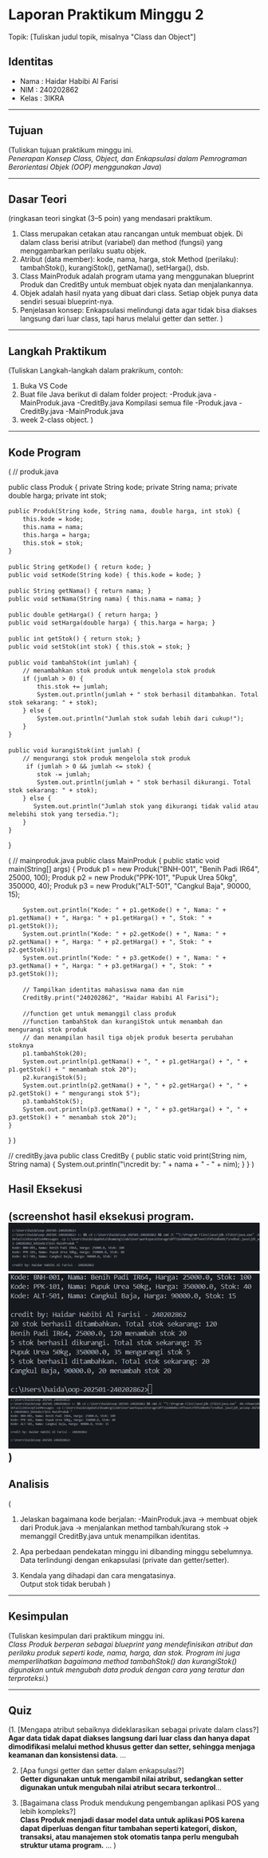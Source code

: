 # Laporan Praktikum Minggu 2
Topik: [Tuliskan judul topik, misalnya "Class dan Object"]

## Identitas
- Nama  : Haidar Habibi Al Farisi
- NIM   : 240202862
- Kelas : 3IKRA

---

## Tujuan
(Tuliskan tujuan praktikum minggu ini.  
 *Penerapan Konsep Class, Object, dan Enkapsulasi dalam Pemrograman Berorientasi Objek (OOP) menggunakan Java*)

---

## Dasar Teori
(ringkasan teori singkat (3–5 poin) yang mendasari praktikum.  
 
1. Class merupakan cetakan atau rancangan untuk membuat objek.
Di dalam class berisi atribut (variabel) dan method (fungsi) yang menggambarkan perilaku suatu objek.  
2. Atribut (data member): kode, nama, harga, stok
Method (perilaku): tambahStok(), kurangiStok(), getNama(), setHarga(), dsb. 
3. Class MainProduk adalah program utama yang menggunakan blueprint Produk dan CreditBy untuk membuat objek nyata dan menjalankannya.
4. Objek adalah hasil nyata yang dibuat dari class. Setiap objek punya data sendiri sesuai blueprint-nya.
5. Penjelasan konsep: 
Enkapsulasi melindungi data agar tidak bisa diakses langsung dari luar class, tapi harus melalui getter dan setter.
)

---

## Langkah Praktikum
(Tuliskan Langkah-langkah dalam prakrikum, contoh:
1. Buka VS Code
2. Buat file Java berikut di dalam folder project:
-Produk.java
-MainProduk.java
-CreditBy.java
Kompilasi semua file
 -Produk.java 
 -CreditBy.java 
 -MainProduk.java
3. week 2-class object.
)

---

## Kode Program
(
 // produk.java 

public class Produk {
    private String kode;
    private String nama;
    private double harga;
    private int stok;

    public Produk(String kode, String nama, double harga, int stok) {
        this.kode = kode;
        this.nama = nama;
        this.harga = harga;
        this.stok = stok;
    }

    public String getKode() { return kode; }
    public void setKode(String kode) { this.kode = kode; }

    public String getNama() { return nama; }
    public void setNama(String nama) { this.nama = nama; }

    public double getHarga() { return harga; }
    public void setHarga(double harga) { this.harga = harga; }

    public int getStok() { return stok; }
    public void setStok(int stok) { this.stok = stok; }

    public void tambahStok(int jumlah) {
        // menambahkan stok produk untuk mengelola stok produk
        if (jumlah > 0) {
            this.stok += jumlah;
            System.out.println(jumlah + " stok berhasil ditambahkan. Total stok sekarang: " + stok);
        } else {
            System.out.println("Jumlah stok sudah lebih dari cukup!");
        }
    }

    public void kurangiStok(int jumlah) {
        // mengurangi stok produk mengelola stok produk
         if (jumlah > 0 && jumlah <= stok) {
            stok -= jumlah;
            System.out.println(jumlah + " stok berhasil dikurangi. Total stok sekarang: " + stok);
        } else {
           System.out.println("Jumlah stok yang dikurangi tidak valid atau melebihi stok yang tersedia.");
        }
    }
}



(
    // mainproduk.java
public class MainProduk {
    public static void main(String[] args) {
        Produk p1 = new Produk("BNH-001", "Benih Padi IR64", 25000, 100);
        Produk p2 = new Produk("PPK-101", "Pupuk Urea 50kg", 350000, 40);
        Produk p3 = new Produk("ALT-501", "Cangkul Baja", 90000, 15);

        System.out.println("Kode: " + p1.getKode() + ", Nama: " + p1.getNama() + ", Harga: " + p1.getHarga() + ", Stok: " + p1.getStok());
        System.out.println("Kode: " + p2.getKode() + ", Nama: " + p2.getNama() + ", Harga: " + p2.getHarga() + ", Stok: " + p2.getStok());
        System.out.println("Kode: " + p3.getKode() + ", Nama: " + p3.getNama() + ", Harga: " + p3.getHarga() + ", Stok: " + p3.getStok());

        // Tampilkan identitas mahasiswa nama dan nim
        CreditBy.print("240202862", "Haidar Habibi Al Farisi");

        //function get untuk memanggil class produk
        //function tambahStok dan kurangiStok untuk menambah dan mengurangi stok produk
        // dan menampilan hasil tiga objek produk beserta perubahan stoknya
        p1.tambahStok(20);
        System.out.println(p1.getNama() + ", " + p1.getHarga() + ", " + p1.getStok() + " menambah stok 20");
        p2.kurangiStok(5);
        System.out.println(p2.getNama() + ", " + p2.getHarga() + ", " + p2.getStok() + " mengurangi stok 5");
        p3.tambahStok(5); 
        System.out.println(p3.getNama() + ", " + p3.getHarga() + ", " + p3.getStok() + " menambah stok 20");
    }
}
)



// creditBy.java
public class CreditBy {
    public static void print(String nim, String nama) {
        System.out.println("\ncredit by: " +  nama + " - " +  nim);
    }
}
)






## Hasil Eksekusi
(screenshot hasil eksekusi program.  
![Screenshot hasil](/praktikum/week2-class-object/screenshots/Produkjava1-OOP.png)
![Screenshot hasil](/praktikum/week2-class-object/screenshots/mainproduk.png)
![Screenshot hasil](/praktikum/week2-class-object/screenshots/creditbyjava.png)
)
---

## Analisis
(
1. Jelaskan bagaimana kode berjalan:
-MainProduk.java → membuat objek dari Produk.java → menjalankan method tambah/kurang stok → memanggil CreditBy.java untuk menampilkan identitas.

2. Apa perbedaan pendekatan minggu ini dibanding minggu sebelumnya.
Data terlindungi dengan enkapsulasi (private dan getter/setter). 
3. Kendala yang dihadapi dan cara mengatasinya.  
Output stok tidak berubah
)
---

## Kesimpulan
(Tuliskan kesimpulan dari praktikum minggu ini.  
*Class Produk berperan sebagai blueprint yang mendefinisikan atribut dan perilaku produk seperti kode, nama, harga, dan stok.*
*Program ini juga memperlihatkan bagaimana method tambahStok() dan kurangiStok() digunakan untuk mengubah data produk dengan cara yang teratur dan terproteksi.*)

---

## Quiz
(1. [Mengapa atribut sebaiknya dideklarasikan sebagai private dalam class?]  
   **Agar data tidak dapat diakses langsung dari luar class dan hanya dapat dimodifikasi melalui method khusus getter dan setter, sehingga menjaga keamanan dan konsistensi data.**
 …  

2. [Apa fungsi getter dan setter dalam enkapsulasi?]  
   **Getter digunakan untuk mengambil nilai atribut, sedangkan setter digunakan untuk mengubah nilai atribut secara terkontrol**…  

3. [Bagaimana class Produk mendukung pengembangan aplikasi POS yang lebih kompleks?]  
   **Class Produk menjadi dasar model data untuk aplikasi POS karena dapat diperluas dengan fitur tambahan seperti kategori, diskon, transaksi, atau manajemen stok otomatis tanpa perlu mengubah struktur utama program.** …  )
